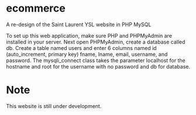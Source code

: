 # ecommerce
A re-design of the Saint Laurent YSL website in PHP MySQL

To set up this web application, make sure PHP and PHPMyAdmin are installed in your server.
Next open PHPMyAdmin, create a database called db. Create a table named users and enter 6 columns named id (auto_increment, primary key) fname, lname, email, username, and password.
The mysqli_connect class takes the parameter localhost for the hostname and root for the username with no password and db for database.

# Note

This website is still under development.
